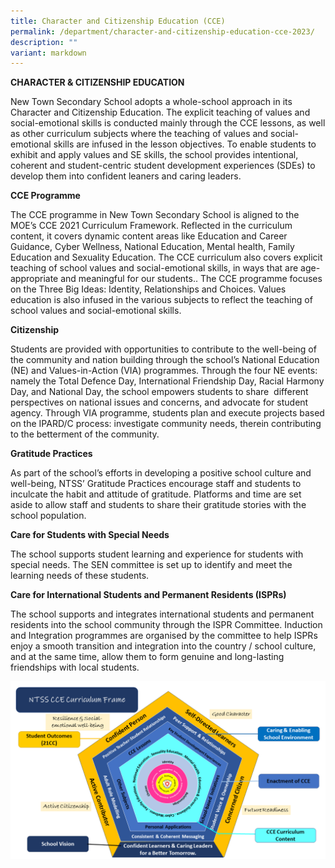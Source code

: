 ```yaml
---
title: Character and Citizenship Education (CCE)
permalink: /department/character-and-citizenship-education-cce-2023/
description: ""
variant: markdown
---
```

**CHARACTER & CITIZENSHIP EDUCATION**

New Town Secondary School adopts a whole-school approach in its Character and Citizenship Education. The explicit teaching of values and social-emotional skills is conducted mainly through the CCE lessons, as well as other curriculum subjects where the teaching of values and social-emotional skills are infused in the lesson objectives. To enable students to exhibit and apply values and SE skills, the school provides intentional, coherent and student-centric student development experiences (SDEs) to develop them into confident leaners and caring leaders. 

**CCE Programme**

The CCE programme in New Town Secondary School is aligned to the MOE’s CCE 2021 Curriculum Framework. Reflected in the curriculum content, it covers dynamic content areas like Education and Career Guidance, Cyber Wellness, National Education, Mental health, Family Education and Sexuality Education. The CCE curriculum also covers explicit teaching of school values and social-emotional skills, in ways that are age-appropriate and meaningful for our students.. The CCE programme focuses on the Three Big Ideas: Identity, Relationships and Choices. Values education is also infused in the various subjects to reflect the teaching of school values and social-emotional skills.

**Citizenship**

Students are provided with opportunities to contribute to the well-being of the community and nation building through the school’s National Education (NE) and Values-in-Action (VIA) programmes. Through the four NE events: namely the Total Defence Day, International Friendship Day, Racial Harmony Day, and National Day, the school empowers students to share  different perspectives on national issues and concerns, and advocate for student agency. Through VIA programme, students plan and execute projects based on the IPARD/C process: investigate community needs, therein contributing to the betterment of the community.

**Gratitude Practices**

As part of the school’s efforts in developing a positive school culture and well-being, NTSS’ Gratitude Practices encourage staff and students to inculcate the habit and attitude of gratitude. Platforms and time are set aside to allow staff and students to share their gratitude stories with the school population.

**Care for Students with Special Needs**

The school supports student learning and experience for students with special needs. The SEN committee is set up to identify and meet the learning needs of these students.

**Care for International Students and Permanent Residents (ISPRs)**

The school supports and integrates international students and permanent residents into the school community through the ISPR Committee. Induction and Integration programmes are organised by the committee to help ISPRs enjoy a smooth transition and integration into the country / school culture, and at the same time, allow them to form genuine and long-lasting friendships with local students.

![](/images/cce%20curriculum%20frame%20oct%202023.png)